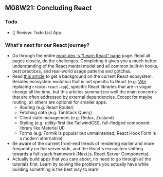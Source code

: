 ## M08W21: Concluding React

### Todo
- [] Review: Todo List App

### What's next for our React journey?
- Go through the entire [react.dev 's "Learn React" page](https://react.dev/learn) page. Read all pages closely, do the challenges. Completing it gives you a much better understanding of the React mental model and all common built-in hooks, best practices, and real-world usage patterns and gotchas.
- Read [this article](https://dev.to/reedbarger/the-react-roadmap-for-2024-1g24) to get a background on the current React ecosystem. Besides ecosystem evolution that is not specific to React (e.g. [Vite](https://vitejs.dev/) replacing `create-react-app`), specific React libraries that are in vogue change all the time, but this articles summarizes well the main concerns that are often addressed by external dependencies. Except for maybe routing, all others are optional for smaller apps.
  - Routing (e.g. React Router)
  - Fetching data (e.g. TanStack Query)
  - Client state management (e.g. Redux, Zustand)
  - Styling (e.g. utility-first like TailwindCSS, full-fledged component library like Material UI)
  - Forms (e.g. Formik is popular but unmaintained, React Hook Form is a modern alternative)
- Be aware of the current front-end trends of rendering earlier and more frequently on the server side, and the React's ecosystem shifting towards a full-stack framework (Next.js, React Server Components).
- Actually build apps that you care about, no need to go through all the tutorials first. Learn by solving the problems you actually have while building something is the best way to learn!